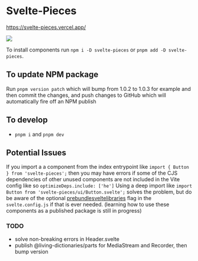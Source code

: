 # Svelte-Pieces
https://svelte-pieces.vercel.app/

<a href="https://www.npmjs.com/package/svelte-pieces"><img src="https://img.shields.io/npm/v/svelte-pieces?color=729B1B&label="></a>

To install components run `npm i -D svelte-pieces` or `pnpm add -D svelte-pieces`.

## To update NPM package

Run `pnpm version patch` which will bump from 1.0.2 to 1.0.3 for example and then commit the changes, and push changes to GitHub which will automatically fire off an NPM publish

## To develop
- `pnpm i` and `pnpm dev`

## Potential Issues

If you import a a component from the index entrypoint like `import { Button } from 'svelte-pieces';` then you may have errors if some of the CJS dependencies of other unused components are not included in the Vite config like so `optimizeDeps.include: ['he']` Using a deep import like `import Button from 'svelte-pieces/ui/Button.svelte';` solves the problem, but do be aware of the optional [prebundlesveltelibraries](https://github.com/sveltejs/vite-plugin-svelte/blob/main/docs/config.md#prebundlesveltelibraries) flag in the `svelte.config.js` if that is ever needed. (learning how to use these components as a published package is still in progress)

### TODO

- solve non-breaking errors in Header.svelte
- publish @living-dictionaries/parts for MediaStream and Recorder, then bump version